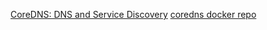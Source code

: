 [CoreDNS: DNS and Service Discovery](https://coredns.io/)
[coredns docker repo](https://hub.docker.com/r/coredns/coredns/)